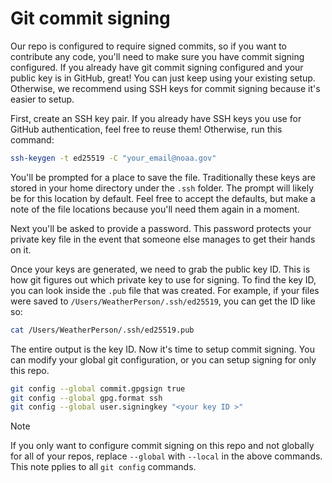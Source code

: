 # Git commit signing

Our repo is configured to require signed commits, so if you want to contribute
any code, you'll need to make sure you have commit signing configured. If you
already have git commit signing configured and your public key is in GitHub,
great! You can just keep using your existing setup. Otherwise, we recommend
using SSH keys for commit signing because it's easier to setup.

First, create an SSH key pair. If you already have SSH keys you use for GitHub
authentication, feel free to reuse them! Otherwise, run this command:

```sh
ssh-keygen -t ed25519 -C "your_email@noaa.gov"
```

You'll be prompted for a place to save the file. Traditionally these keys are
stored in your home directory under the `.ssh` folder. The prompt will likely
be for this location by default. Feel free to accept the defaults, but make a
note of the file locations because you'll need them again in a moment.

Next you'll be asked to provide a password. This password protects your private
key file in the event that someone else manages to get their hands on it.

Once your keys are generated, we need to grab the public key ID. This is how git
figures out which private key to use for signing. To find the key ID, you can
look inside the `.pub` file that was created. For example, if your files were
saved to `/Users/WeatherPerson/.ssh/ed25519`, you can get the ID like so:

```sh
cat /Users/WeatherPerson/.ssh/ed25519.pub
```

The entire output is the key ID. Now it's time to setup commit signing. You can
modify your global git configuration, or you can setup signing for only this
repo.

```sh
git config --global commit.gpgsign true
git config --global gpg.format ssh
git config --global user.signingkey "<your key ID >"
```

> [!NOTE]  
> If you only want to configure commit signing on this repo and not globally for
> all of your repos, replace `--global` with `--local` in the above commands.
> This note pplies to all `git config` commands.
